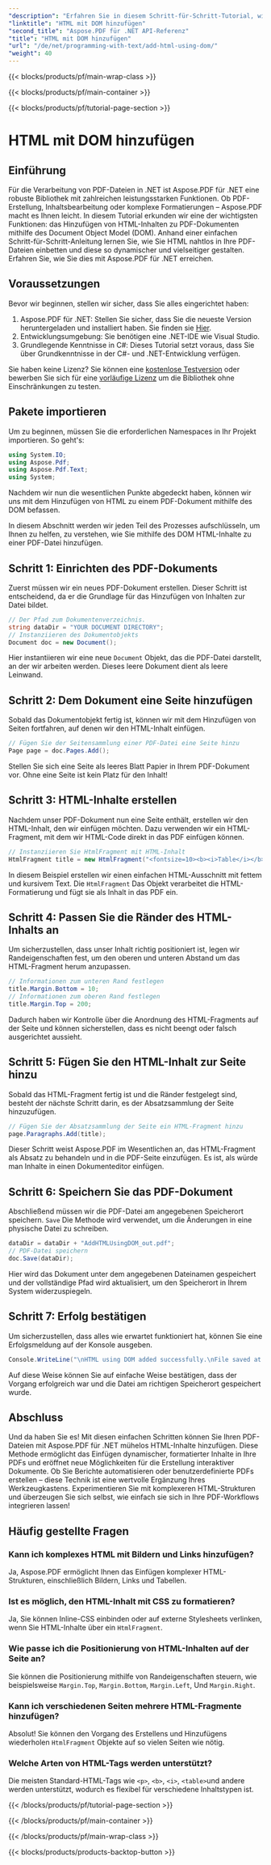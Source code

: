 ```yaml
---
"description": "Erfahren Sie in diesem Schritt-für-Schritt-Tutorial, wie Sie mit Aspose.PDF für .NET HTML-Inhalte zu PDF-Dokumenten hinzufügen. Optimieren Sie Ihre PDF-Dateien ganz einfach mit dynamischer HTML-Formatierung."
"linktitle": "HTML mit DOM hinzufügen"
"second_title": "Aspose.PDF für .NET API-Referenz"
"title": "HTML mit DOM hinzufügen"
"url": "/de/net/programming-with-text/add-html-using-dom/"
"weight": 40
---
```


{{< blocks/products/pf/main-wrap-class >}}

{{< blocks/products/pf/main-container >}}

{{< blocks/products/pf/tutorial-page-section >}}

# HTML mit DOM hinzufügen

## Einführung

Für die Verarbeitung von PDF-Dateien in .NET ist Aspose.PDF für .NET eine robuste Bibliothek mit zahlreichen leistungsstarken Funktionen. Ob PDF-Erstellung, Inhaltsbearbeitung oder komplexe Formatierungen – Aspose.PDF macht es Ihnen leicht. In diesem Tutorial erkunden wir eine der wichtigsten Funktionen: das Hinzufügen von HTML-Inhalten zu PDF-Dokumenten mithilfe des Document Object Model (DOM). Anhand einer einfachen Schritt-für-Schritt-Anleitung lernen Sie, wie Sie HTML nahtlos in Ihre PDF-Dateien einbetten und diese so dynamischer und vielseitiger gestalten. Erfahren Sie, wie Sie dies mit Aspose.PDF für .NET erreichen.

## Voraussetzungen

Bevor wir beginnen, stellen wir sicher, dass Sie alles eingerichtet haben:

1. Aspose.PDF für .NET: Stellen Sie sicher, dass Sie die neueste Version heruntergeladen und installiert haben. Sie finden sie [Hier](https://releases.aspose.com/pdf/net/).
2. Entwicklungsumgebung: Sie benötigen eine .NET-IDE wie Visual Studio.
3. Grundlegende Kenntnisse in C#: Dieses Tutorial setzt voraus, dass Sie über Grundkenntnisse in der C#- und .NET-Entwicklung verfügen.

Sie haben keine Lizenz? Sie können eine [kostenlose Testversion](https://releases.aspose.com/) oder bewerben Sie sich für eine [vorläufige Lizenz](https://purchase.aspose.com/temporary-license/) um die Bibliothek ohne Einschränkungen zu testen.

## Pakete importieren

Um zu beginnen, müssen Sie die erforderlichen Namespaces in Ihr Projekt importieren. So geht's:

```csharp
using System.IO;
using Aspose.Pdf;
using Aspose.Pdf.Text;
using System;
```

Nachdem wir nun die wesentlichen Punkte abgedeckt haben, können wir uns mit dem Hinzufügen von HTML zu einem PDF-Dokument mithilfe des DOM befassen.

In diesem Abschnitt werden wir jeden Teil des Prozesses aufschlüsseln, um Ihnen zu helfen, zu verstehen, wie Sie mithilfe des DOM HTML-Inhalte zu einer PDF-Datei hinzufügen.

## Schritt 1: Einrichten des PDF-Dokuments

Zuerst müssen wir ein neues PDF-Dokument erstellen. Dieser Schritt ist entscheidend, da er die Grundlage für das Hinzufügen von Inhalten zur Datei bildet.

```csharp
// Der Pfad zum Dokumentenverzeichnis.
string dataDir = "YOUR DOCUMENT DIRECTORY";
// Instanziieren des Dokumentobjekts
Document doc = new Document();
```

Hier instantiieren wir eine neue `Document` Objekt, das die PDF-Datei darstellt, an der wir arbeiten werden. Dieses leere Dokument dient als leere Leinwand.

## Schritt 2: Dem Dokument eine Seite hinzufügen

Sobald das Dokumentobjekt fertig ist, können wir mit dem Hinzufügen von Seiten fortfahren, auf denen wir den HTML-Inhalt einfügen.

```csharp
// Fügen Sie der Seitensammlung einer PDF-Datei eine Seite hinzu
Page page = doc.Pages.Add();
```

Stellen Sie sich eine Seite als leeres Blatt Papier in Ihrem PDF-Dokument vor. Ohne eine Seite ist kein Platz für den Inhalt!

## Schritt 3: HTML-Inhalte erstellen

Nachdem unser PDF-Dokument nun eine Seite enthält, erstellen wir den HTML-Inhalt, den wir einfügen möchten. Dazu verwenden wir ein HTML-Fragment, mit dem wir HTML-Code direkt in das PDF einfügen können.

```csharp
// Instanziieren Sie HtmlFragment mit HTML-Inhalt
HtmlFragment title = new HtmlFragment("<fontsize=10><b><i>Table</i></b></fontsize>");
```

In diesem Beispiel erstellen wir einen einfachen HTML-Ausschnitt mit fettem und kursivem Text. Die `HtmlFragment` Das Objekt verarbeitet die HTML-Formatierung und fügt sie als Inhalt in das PDF ein.

## Schritt 4: Passen Sie die Ränder des HTML-Inhalts an

Um sicherzustellen, dass unser Inhalt richtig positioniert ist, legen wir Randeigenschaften fest, um den oberen und unteren Abstand um das HTML-Fragment herum anzupassen.

```csharp
// Informationen zum unteren Rand festlegen
title.Margin.Bottom = 10;
// Informationen zum oberen Rand festlegen
title.Margin.Top = 200;
```

Dadurch haben wir Kontrolle über die Anordnung des HTML-Fragments auf der Seite und können sicherstellen, dass es nicht beengt oder falsch ausgerichtet aussieht.

## Schritt 5: Fügen Sie den HTML-Inhalt zur Seite hinzu

Sobald das HTML-Fragment fertig ist und die Ränder festgelegt sind, besteht der nächste Schritt darin, es der Absatzsammlung der Seite hinzuzufügen.

```csharp
// Fügen Sie der Absatzsammlung der Seite ein HTML-Fragment hinzu
page.Paragraphs.Add(title);
```

Dieser Schritt weist Aspose.PDF im Wesentlichen an, das HTML-Fragment als Absatz zu behandeln und in die PDF-Seite einzufügen. Es ist, als würde man Inhalte in einen Dokumenteditor einfügen.

## Schritt 6: Speichern Sie das PDF-Dokument

Abschließend müssen wir die PDF-Datei am angegebenen Speicherort speichern. `Save` Die Methode wird verwendet, um die Änderungen in eine physische Datei zu schreiben.

```csharp
dataDir = dataDir + "AddHTMLUsingDOM_out.pdf";
// PDF-Datei speichern
doc.Save(dataDir);
```

Hier wird das Dokument unter dem angegebenen Dateinamen gespeichert und der vollständige Pfad wird aktualisiert, um den Speicherort in Ihrem System widerzuspiegeln.

## Schritt 7: Erfolg bestätigen

Um sicherzustellen, dass alles wie erwartet funktioniert hat, können Sie eine Erfolgsmeldung auf der Konsole ausgeben.

```csharp
Console.WriteLine("\nHTML using DOM added successfully.\nFile saved at " + dataDir);
```

Auf diese Weise können Sie auf einfache Weise bestätigen, dass der Vorgang erfolgreich war und die Datei am richtigen Speicherort gespeichert wurde.

## Abschluss

Und da haben Sie es! Mit diesen einfachen Schritten können Sie Ihren PDF-Dateien mit Aspose.PDF für .NET mühelos HTML-Inhalte hinzufügen. Diese Methode ermöglicht das Einfügen dynamischer, formatierter Inhalte in Ihre PDFs und eröffnet neue Möglichkeiten für die Erstellung interaktiver Dokumente. Ob Sie Berichte automatisieren oder benutzerdefinierte PDFs erstellen – diese Technik ist eine wertvolle Ergänzung Ihres Werkzeugkastens. Experimentieren Sie mit komplexeren HTML-Strukturen und überzeugen Sie sich selbst, wie einfach sie sich in Ihre PDF-Workflows integrieren lassen!

## Häufig gestellte Fragen

### Kann ich komplexes HTML mit Bildern und Links hinzufügen?
Ja, Aspose.PDF ermöglicht Ihnen das Einfügen komplexer HTML-Strukturen, einschließlich Bildern, Links und Tabellen.

### Ist es möglich, den HTML-Inhalt mit CSS zu formatieren?
Ja, Sie können Inline-CSS einbinden oder auf externe Stylesheets verlinken, wenn Sie HTML-Inhalte über ein `HtmlFragment`.

### Wie passe ich die Positionierung von HTML-Inhalten auf der Seite an?
Sie können die Positionierung mithilfe von Randeigenschaften steuern, wie beispielsweise `Margin.Top`, `Margin.Bottom`, `Margin.Left`, Und `Margin.Right`.

### Kann ich verschiedenen Seiten mehrere HTML-Fragmente hinzufügen?
Absolut! Sie können den Vorgang des Erstellens und Hinzufügens wiederholen `HtmlFragment` Objekte auf so vielen Seiten wie nötig.

### Welche Arten von HTML-Tags werden unterstützt?
Die meisten Standard-HTML-Tags wie `<p>`, `<b>`, `<i>`, `<table>`und andere werden unterstützt, wodurch es flexibel für verschiedene Inhaltstypen ist.

{{< /blocks/products/pf/tutorial-page-section >}}

{{< /blocks/products/pf/main-container >}}

{{< /blocks/products/pf/main-wrap-class >}}

{{< blocks/products/products-backtop-button >}}